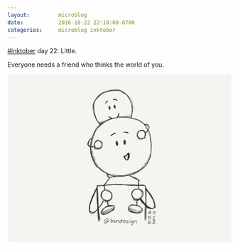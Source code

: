 ```yaml
---
layout:         microblog
date:           2016-10-22 22:18:00-0700
categories:     microblog inktober
---
```

[#inktober](/categories/inktober) day 22: Little.

Everyone needs a friend who thinks the world of you.

![Piggy back ride](/images/microblog/201610222218.jpg)
